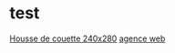 # test

<a href="[contenu/autredossier/page3.html](https://perledecoton.com/pages/housse-de-couette-240x280)">Housse de couette 240x280</a>
<a href="https://webicis.com">agence web</a>
